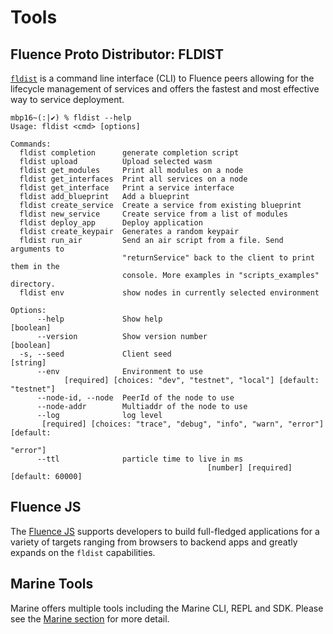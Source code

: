 # Tools

## Fluence Proto Distributor: FLDIST

[`fldist`](https://github.com/fluencelabs/proto-distributor) is a command line interface \(CLI\) to Fluence peers allowing for the lifecycle management of services and offers the fastest and most effective way to service deployment.

```text
mbp16~(:|✔) % fldist --help
Usage: fldist <cmd> [options]

Commands:
  fldist completion      generate completion script
  fldist upload          Upload selected wasm
  fldist get_modules     Print all modules on a node
  fldist get_interfaces  Print all services on a node
  fldist get_interface   Print a service interface
  fldist add_blueprint   Add a blueprint
  fldist create_service  Create a service from existing blueprint
  fldist new_service     Create service from a list of modules
  fldist deploy_app      Deploy application
  fldist create_keypair  Generates a random keypair
  fldist run_air         Send an air script from a file. Send arguments to
                         "returnService" back to the client to print them in the
                         console. More examples in "scripts_examples" directory.
  fldist env             show nodes in currently selected environment

Options:
      --help             Show help                                     [boolean]
      --version          Show version number                           [boolean]
  -s, --seed             Client seed                                    [string]
      --env              Environment to use
            [required] [choices: "dev", "testnet", "local"] [default: "testnet"]
      --node-id, --node  PeerId of the node to use
      --node-addr        Multiaddr of the node to use
      --log              log level
       [required] [choices: "trace", "debug", "info", "warn", "error"] [default:
                                                                        "error"]
      --ttl              particle time to live in ms
                                            [number] [required] [default: 60000]
```

## Fluence JS

The [Fluence JS](https://github.com/fluencelabs/fluence-js) supports developers to build full-fledged applications for a variety of targets ranging from browsers to backend apps and greatly expands on the `fldist` capabilities.

## Marine Tools

Marine offers multiple tools including the Marine CLI, REPL and SDK. Please see the [Marine section](knowledge_aquamarine/marine/) for more detail.

